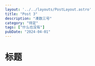 ```yaml
---
layout: '../../layouts/PostLayout.astro'
title: "Post 3"
description: "凑数三号"
category: "待定"
tags: ["什么也没有"]
pubDate: "2024-04-01"
---
```


# 标题